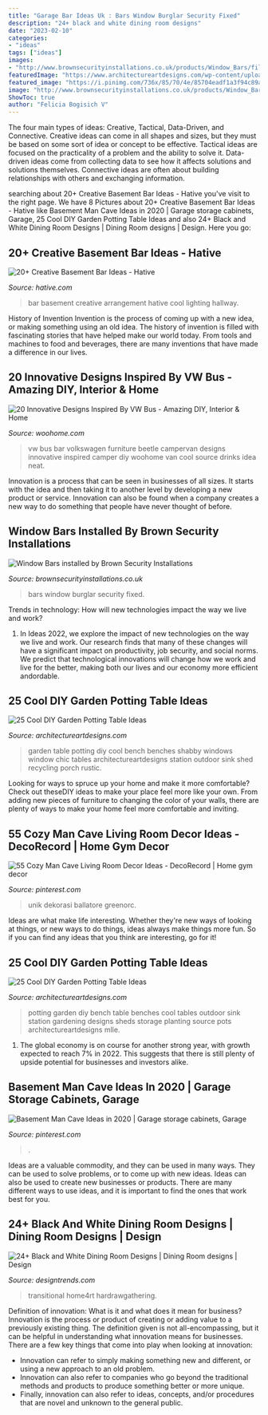 ```yaml
---
title: "Garage Bar Ideas Uk : Bars Window Burglar Security Fixed"
description: "24+ black and white dining room designs"
date: "2023-02-10"
categories:
- "ideas"
tags: ["ideas"]
images:
- "http://www.brownsecurityinstallations.co.uk/products/Window_Bars/files/ace-fixed-burglar-bars-for-a-domestic-property.png"
featuredImage: "https://www.architectureartdesigns.com/wp-content/uploads/2013/10/2412.jpg"
featured_image: "https://i.pinimg.com/736x/85/70/4e/85704eadf1a3f94c89a215631737a8e3.jpg"
image: "http://www.brownsecurityinstallations.co.uk/products/Window_Bars/files/ace-fixed-burglar-bars-for-a-domestic-property.png"
ShowToc: true
author: "Felicia Bogisich V"
---
```



The four main types of ideas: Creative, Tactical, Data-Driven, and Connective.
Creative ideas can come in all shapes and sizes, but they must be based on some sort of idea or concept to be effective. Tactical ideas are focused on the practicality of a problem and the ability to solve it. Data-driven ideas come from collecting data to see how it affects solutions and solutions themselves. Connective ideas are often about building relationships with others and exchanging information.

	

		
searching about 20+ Creative Basement Bar Ideas - Hative you've visit to the right page. We have 8 Pictures about 20+ Creative Basement Bar Ideas - Hative like Basement Man Cave Ideas in 2020 | Garage storage cabinets, Garage, 25 Cool DIY Garden Potting Table Ideas and also 24+ Black and White Dining Room Designs | Dining Room designs | Design. Here you go:
		
    
## 20+ Creative Basement Bar Ideas - Hative

<img loading=lazy src="https://hative.com/wp-content/uploads/2014/05/basement-bar-ideas/13-wall-arrangement.jpg" onerror="this.onerror=null;this.src='https://tse3.mm.bing.net/th?id=OIP.cFNCNa6iVc-TO7xSlDm1QQHaJ3&amp;pid=15.1';" alt="20+ Creative Basement Bar Ideas - Hative">

_Source: hative.com_

>bar basement creative arrangement hative cool lighting hallway. 

	

History of Invention
Invention is the process of coming up with a new idea, or making something using an old idea. The history of invention is filled with fascinating stories that have helped make our world today. From tools and machines to food and beverages, there are many inventions that have made a difference in our lives.

    
## 20 Innovative Designs Inspired By VW Bus - Amazing DIY, Interior &amp; Home

<img loading=lazy src="http://www.woohome.com/wp-content/uploads/2013/08/VW-Bus-bar.jpg" onerror="this.onerror=null;this.src='https://tse3.mm.bing.net/th?id=OIP.X0TobNyTP7O6k9TEzTIJAwHaFd&amp;pid=15.1';" alt="20 Innovative Designs Inspired By VW Bus - Amazing DIY, Interior &amp; Home">

_Source: woohome.com_

>vw bus bar volkswagen furniture beetle campervan designs innovative inspired camper diy woohome van cool source drinks idea neat. 

	

Innovation is a process that can be seen in businesses of all sizes. It starts with the idea and then taking it to another level by developing a new product or service. Innovation can also be found when a company creates a new way to do something that people have never thought of before.

    
## Window Bars Installed By Brown Security Installations

<img loading=lazy src="http://www.brownsecurityinstallations.co.uk/products/Window_Bars/files/ace-fixed-burglar-bars-for-a-domestic-property.png" onerror="this.onerror=null;this.src='https://tse4.mm.bing.net/th?id=OIP.mTaKjFIwWrO2S-u_Tt70wwAAAA&amp;pid=15.1';" alt="Window Bars installed by Brown Security Installations">

_Source: brownsecurityinstallations.co.uk_

>bars window burglar security fixed. 

	

Trends in technology: How will new technologies impact the way we live and work?
1. In Ideas 2022, we explore the impact of new technologies on the way we live and work. Our research finds that many of these changes will have a significant impact on productivity, job security, and social norms. We predict that technological innovations will change how we work and live for the better, making both our lives and our economy more efficient andordable.

    
## 25 Cool DIY Garden Potting Table Ideas

<img loading=lazy src="https://www.architectureartdesigns.com/wp-content/uploads/2013/10/1616.jpg" onerror="this.onerror=null;this.src='https://tse1.mm.bing.net/th?id=OIP.NkIdMqgJw4x9muVMvUcn5AHaJ4&amp;pid=15.1';" alt="25 Cool DIY Garden Potting Table Ideas">

_Source: architectureartdesigns.com_

>garden table potting diy cool bench benches shabby windows window chic tables architectureartdesigns station outdoor sink shed recycling porch rustic. 

	

Looking for ways to spruce up your home and make it more comfortable? Check out theseDIY ideas to make your place feel more like your own. From adding new pieces of furniture to changing the color of your walls, there are plenty of ways to make your home feel more comfortable and inviting.

    
## 55 Cozy Man Cave Living Room Decor Ideas - DecoRecord | Home Gym Decor

<img loading=lazy src="https://i.pinimg.com/736x/3e/9a/1b/3e9a1b5150628764e6eefa80b2c2a63a.jpg" onerror="this.onerror=null;this.src='https://tse3.mm.bing.net/th?id=OIP.HIdIIUAItTE2vUdBrT_yYwHaJ3&amp;pid=15.1';" alt="55 Cozy Man Cave Living Room Decor Ideas - DecoRecord | Home gym decor">

_Source: pinterest.com_

>unik dekorasi ballatore greenorc. 

	

Ideas are what make life interesting. Whether they're new ways of looking at things, or new ways to do things, ideas always make things more fun. So if you can find any ideas that you think are interesting, go for it!

    
## 25 Cool DIY Garden Potting Table Ideas

<img loading=lazy src="https://www.architectureartdesigns.com/wp-content/uploads/2013/10/2412.jpg" onerror="this.onerror=null;this.src='https://tse3.mm.bing.net/th?id=OIP.Dk7p4UtPaFjX3bBkuKjKpQHaKd&amp;pid=15.1';" alt="25 Cool DIY Garden Potting Table Ideas">

_Source: architectureartdesigns.com_

>potting garden diy bench table benches cool tables outdoor sink station gardening designs sheds storage planting source pots architectureartdesigns mlle. 

	

1. The global economy is on course for another strong year, with growth expected to reach 7% in 2022. This suggests that there is still plenty of upside potential for businesses and investors alike.

    
## Basement Man Cave Ideas In 2020 | Garage Storage Cabinets, Garage

<img loading=lazy src="https://i.pinimg.com/736x/85/70/4e/85704eadf1a3f94c89a215631737a8e3.jpg" onerror="this.onerror=null;this.src='https://tse4.mm.bing.net/th?id=OIP.ZltrcJi97kQAm_vAXOIvrgHaJ3&amp;pid=15.1';" alt="Basement Man Cave Ideas in 2020 | Garage storage cabinets, Garage">

_Source: pinterest.com_

>. 

	

Ideas are a valuable commodity, and they can be used in many ways. They can be used to solve problems, or to come up with new ideas. Ideas can also be used to create new businesses or products. There are many different ways to use ideas, and it is important to find the ones that work best for you.

    
## 24+ Black And White Dining Room Designs | Dining Room Designs | Design

<img loading=lazy src="https://images.designtrends.com/wp-content/uploads/2016/03/17130230/Traditional-Black-and-White-Dining-Room-.jpeg" onerror="this.onerror=null;this.src='https://tse3.mm.bing.net/th?id=OIP._uS3vnt-Vsj4hImBVyfS3AHaJ4&amp;pid=15.1';" alt="24+ Black and White Dining Room Designs | Dining Room designs | Design">

_Source: designtrends.com_

>transitional home4rt hardrawgathering. 

	

Definition of innovation: What is it and what does it mean for business?
Innovation is the process or product of creating or adding value to a previously existing thing. The definition given is not all-encompassing, but it can be helpful in understanding what innovation means for businesses. 
There are a few key things that come into play when looking at innovation: 
- Innovation can refer to simply making something new and different, or using a new approach to an old problem. 
- Innovation can also refer to companies who go beyond the traditional methods and products to produce something better or more unique. 
- Finally, innovation can also refer to ideas, concepts, and/or procedures that are novel and unknown to the general public.

